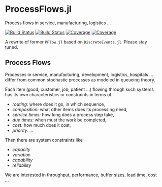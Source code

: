 # ProcessFlows.jl

Process flows in service, manufacturing, logistics …

[![Build Status](https://travis-ci.com/pbayer/ProcessFlow.jl.svg?branch=master)](https://travis-ci.com/pbayer/ProcessFlow.jl)
[![Build Status](https://ci.appveyor.com/api/projects/status/github/pbayer/ProcessFlow.jl?svg=true)](https://ci.appveyor.com/project/pbayer/ProcessFlow-jl)
[![Coverage](https://codecov.io/gh/pbayer/ProcessFlow.jl/branch/master/graph/badge.svg)](https://codecov.io/gh/pbayer/ProcessFlow.jl)
[![Coverage](https://coveralls.io/repos/github/pbayer/ProcessFlow.jl/badge.svg?branch=master)](https://coveralls.io/github/pbayer/ProcessFlow.jl?branch=master)

A rewrite of former `PFlow.jl` based on `DiscreteEvents.jl`. Please stay tuned.

## Process Flows

Processes in service, manufacturing, development, logistics, hospitals ... differ from common stochastic processes as modeled in queueing theory.

Each item (good, customer, job, patient ...) flowing through such systems has its own characteristics or constraints in terms of

- *routing:* where does it go, in which sequence,
- *composition:* what other items does its processing need,
- *service times:* how long does a process step take,
- *due times:* when must the work be completed,
- *cost:* how much does it cost,
- *priority:* …

Then there are system constraints like

- *capacity*
- *variation*
- *capability*
- *reliability*

We are interested in throughput, performance, buffer sizes, lead time, cost ...

